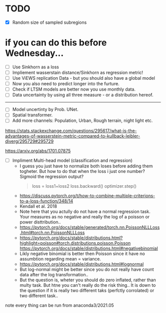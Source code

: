 # TODO

- [x] Random size of sampled subregions

# if you can do this before Wednesday...

- [ ] Use Sinkhorn as a loss
- [ ] Impliement wasserstain distance/Sinkhorn as regression metric!
- [ ] Use ViEWS replication Data - but you should also have a global model
- [ ] Now you also need to predict longer into the furture.
- [ ] Check if LTSM models are better now you use monthly data.
- [ ] Data uncertainty by using all three measure - or a distribution hereof.

-----------------

- [ ] Model uncertinty by Prob. UNet.
- [ ] Spatial transformer.
- [ ] Add more channels: Population, Urban, Rough terrain, night light etc.

https://stats.stackexchange.com/questions/295617/what-is-the-advantages-of-wasserstein-metric-compared-to-kullback-leibler-diverg/295729#295729

https://arxiv.org/abs/1701.07875

- [ ] Impliment Multi-head model (classification and regression)
  - I guess you just have to normalize both loses before adding them togheter. But how to do that when the loss i just one number? Sigmoid the regression output?    
    > loss = loss1+loss2
    > loss.backward()
    > optimizer.step()
  - https://discuss.pytorch.org/t/how-to-combine-multiple-criterions-to-a-loss-function/348/14
  - Kendall et al. 2018
  - Note here that you actully do not have a normal regression task. Your measures as no negative and really the log of a poisson or power disttribution..
  - https://pytorch.org/docs/stable/generated/torch.nn.PoissonNLLLoss.html#torch.nn.PoissonNLLLoss
  - https://pytorch.org/docs/stable/distributions.html?highlight=poisson#torch.distributions.poisson.Poisson
  https://pytorch.org/docs/stable/distributions.html#negativebinomial
  - Likly negative binomial is better then Poisson since it have no assumbtion regarding mean = variance.
  - https://pytorch.org/docs/stable/distributions.html#lognormal
  - But log-normal might be better since you do not really have count data after the log transformation..
  - But the question is, wheter you should do zero inflated, rather than multy task. But htne you can't really do the risk thing.. It is down to the question if it is really two different taks (perfctly corrolated) or two different task..



note every thing can be run from anaconda3/2021.05